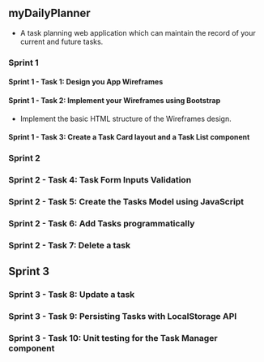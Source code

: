 ## myDailyPlanner
- A task planning web application which can maintain the record of your current and future tasks.

### Sprint 1
#### Sprint 1 - Task 1: Design you App Wireframes
#### Sprint 1 - Task 2: Implement your Wireframes using Bootstrap
- Implement the basic HTML structure of the Wireframes design.
#### Sprint 1 - Task 3: Create a Task Card layout and a Task List component
### Sprint 2
### Sprint 2 - Task 4: Task Form Inputs Validation
### Sprint 2 - Task 5: Create the Tasks Model using JavaScript
### Sprint 2 - Task 6: Add Tasks programmatically
### Sprint 2 - Task 7: Delete a task
## Sprint 3
### Sprint 3 - Task 8: Update a task
### Sprint 3 - Task 9: Persisting Tasks with LocalStorage API
### Sprint 3 - Task 10: Unit testing for the Task Manager component



